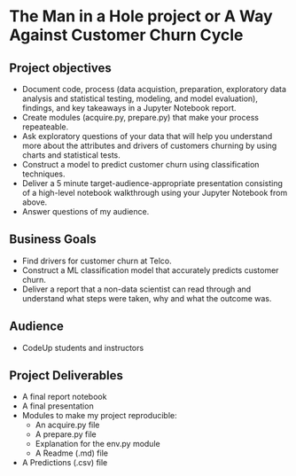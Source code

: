 # The Man in a Hole project or A Way Against Customer Churn Cycle

## Project objectives

  - Document code, process (data acquistion, preparation, exploratory data analysis and statistical testing, modeling, and model evaluation),
  findings, and key takeaways in a Jupyter Notebook report.
  - Create modules (acquire.py, prepare.py) that make your process repeateable.
  - Ask exploratory questions of your data that will help you understand more about the attributes and drivers of customers churning 
  by using charts and statistical tests.
  - Construct a model to predict customer churn using classification techniques.
  - Deliver a 5 minute target-audience-appropriate presentation consisting of a high-level notebook walkthrough 
  using your Jupyter Notebook from above.
  - Answer questions of my audience.
## Business Goals
  - Find drivers for customer churn at Telco.
  - Construct a ML classification model that accurately predicts customer churn.
  - Deliver a report that a non-data scientist can read through and understand what steps were taken, why and what the outcome was.
## Audience
  - CodeUp students and instructors
## Project Deliverables
  - A final report notebook
  - A final presentation
  - Modules to make my project reproducible:
    * An acquire.py file
    * A prepare.py file
    * Explanation for the env.py module
    * A Readme (.md) file
  - A Predictions (.csv) file
